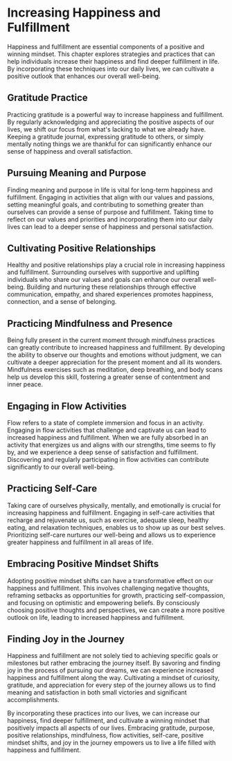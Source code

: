 Increasing Happiness and Fulfillment
===============================================

Happiness and fulfillment are essential components of a positive and winning mindset. This chapter explores strategies and practices that can help individuals increase their happiness and find deeper fulfillment in life. By incorporating these techniques into our daily lives, we can cultivate a positive outlook that enhances our overall well-being.

Gratitude Practice
------------------

Practicing gratitude is a powerful way to increase happiness and fulfillment. By regularly acknowledging and appreciating the positive aspects of our lives, we shift our focus from what's lacking to what we already have. Keeping a gratitude journal, expressing gratitude to others, or simply mentally noting things we are thankful for can significantly enhance our sense of happiness and overall satisfaction.

Pursuing Meaning and Purpose
----------------------------

Finding meaning and purpose in life is vital for long-term happiness and fulfillment. Engaging in activities that align with our values and passions, setting meaningful goals, and contributing to something greater than ourselves can provide a sense of purpose and fulfillment. Taking time to reflect on our values and priorities and incorporating them into our daily lives can lead to a deeper sense of happiness and personal satisfaction.

Cultivating Positive Relationships
----------------------------------

Healthy and positive relationships play a crucial role in increasing happiness and fulfillment. Surrounding ourselves with supportive and uplifting individuals who share our values and goals can enhance our overall well-being. Building and nurturing these relationships through effective communication, empathy, and shared experiences promotes happiness, connection, and a sense of belonging.

Practicing Mindfulness and Presence
-----------------------------------

Being fully present in the current moment through mindfulness practices can greatly contribute to increased happiness and fulfillment. By developing the ability to observe our thoughts and emotions without judgment, we can cultivate a deeper appreciation for the present moment and all its wonders. Mindfulness exercises such as meditation, deep breathing, and body scans help us develop this skill, fostering a greater sense of contentment and inner peace.

Engaging in Flow Activities
---------------------------

Flow refers to a state of complete immersion and focus in an activity. Engaging in flow activities that challenge and captivate us can lead to increased happiness and fulfillment. When we are fully absorbed in an activity that energizes us and aligns with our strengths, time seems to fly by, and we experience a deep sense of satisfaction and fulfillment. Discovering and regularly participating in flow activities can contribute significantly to our overall well-being.

Practicing Self-Care
--------------------

Taking care of ourselves physically, mentally, and emotionally is crucial for increasing happiness and fulfillment. Engaging in self-care activities that recharge and rejuvenate us, such as exercise, adequate sleep, healthy eating, and relaxation techniques, enables us to show up as our best selves. Prioritizing self-care nurtures our well-being and allows us to experience greater happiness and fulfillment in all areas of life.

Embracing Positive Mindset Shifts
---------------------------------

Adopting positive mindset shifts can have a transformative effect on our happiness and fulfillment. This involves challenging negative thoughts, reframing setbacks as opportunities for growth, practicing self-compassion, and focusing on optimistic and empowering beliefs. By consciously choosing positive thoughts and perspectives, we can create a more positive outlook on life, leading to increased happiness and fulfillment.

Finding Joy in the Journey
--------------------------

Happiness and fulfillment are not solely tied to achieving specific goals or milestones but rather embracing the journey itself. By savoring and finding joy in the process of pursuing our dreams, we can experience increased happiness and fulfillment along the way. Cultivating a mindset of curiosity, gratitude, and appreciation for every step of the journey allows us to find meaning and satisfaction in both small victories and significant accomplishments.

By incorporating these practices into our lives, we can increase our happiness, find deeper fulfillment, and cultivate a winning mindset that positively impacts all aspects of our lives. Embracing gratitude, purpose, positive relationships, mindfulness, flow activities, self-care, positive mindset shifts, and joy in the journey empowers us to live a life filled with happiness and fulfillment.
